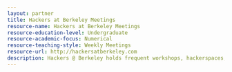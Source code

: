 ```yaml
---
layout: partner 
title: Hackers at Berkeley Meetings
resource-name: Hackers at Berkeley Meetings
resource-education-level: Undergraduate
resource-academic-focus: Numerical
resource-teaching-style: Weekly Meetings
resource-url: http://hackersatberkeley.com
description: Hackers @ Berkeley holds frequent workshops, hackerspaces, and social events. We're a community driven by sharing knowledge, building projects, and helping each other become better hackers. All workshops are run by volunteers. If you have something cool to share with the Hack community, email workshops@hackersatberkeley.com to set up an event.
---
```

